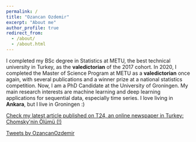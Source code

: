 ```yaml
---
permalink: /
title: "Ozancan Ozdemir"
excerpt: "About me"
author_profile: true
redirect_from: 
  - /about/
  - /about.html
---
```


I completed my BSc degree in Statistics at METU, the best technical university in Turkey, as the **valedictorian** of the 2017 cohort. In 2020, I completed the Master of Science Program at METU as a **valedictorian** once again, with several publications and a winner prize at a national statistics competition. Now, I am a PhD Candidate at the University of Groningen. My main research interests are machine learning and deep learning applications for sequential data, especially time series. I love living in **Ankara**, but I live in Groningen :) 

[Check my latest article published on T24, an online newspaper in Turkey: Chomsky'nin Ölümü (!)](https://t24.com.tr/yazarlar/ozancan-ozdemir/chomsky-nin-olumu,45354)

<a class="twitter-timeline" data-width="400" data-height="300" data-theme="light" href="https://twitter.com/OzancanOzdemir?ref_src=twsrc%5Etfw">Tweets by OzancanOzdemir</a> <script async src="https://platform.twitter.com/widgets.js" charset="utf-8"></script>

<script async src="https://pagead2.googlesyndication.com/pagead/js/adsbygoogle.js?client=ca-pub-9697223080889563"
     crossorigin="anonymous"></script>
